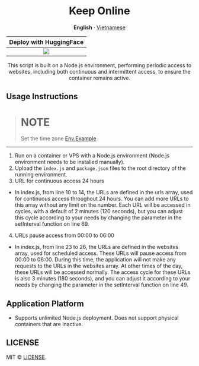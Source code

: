 <div align="center">
    <a name="readme-top"></a>

# Keep Online

**English** · [Vietnamese](./README-VN.md)

|         Deploy with HuggingFace         |     
| :-------------------------------------: |   
| [![][deploy-button-image]][deploy-link] |

<div align="center">
        This script is built on a Node.js environment, performing periodic access to websites, including both continuous and intermittent access, to ensure the container remains active.
</div>

<div align="left">

## Usage Instructions

> # NOTE
> Set the time zone  <a href="/.env">Env.Example</a>

--------------

1. Run on a container or VPS with a Node.js environment (Node.js environment needs to be installed manually).
2. Upload the `index.js` and `package.json` files to the root directory of the running environment.
3. URL for continuous access 24 hours

- In index.js, from line 10 to 14, the URLs are defined in the urls array, used for continuous access throughout 24 hours. You can add more URLs to this array without any limit on the number. Each URL will be accessed in cycles, with a default of 2 minutes (120 seconds), but you can adjust this cycle according to your needs by changing the parameter in the setInterval function on line 69.

4. URLs pause access from 00:00 to 06:00

- In index.js, from line 23 to 26, the URLs are defined in the websites array, used for scheduled access. These URLs will pause access from 00:00 to 06:00. During this time, the application will not make any requests to the URLs in the websites array. At other times of the day, these URLs will be accessed normally. The access cycle for these URLs is also 3 minutes (180 seconds), and you can adjust it according to your needs by changing the parameter in the setInterval function on line 49.

## Application Platform

- Supports unlimited Node.js deployment. Does not support physical containers that are inactive.

## LICENSE

MIT © [LICENSE](./LICENSE).

</div>

<!-- LINK -->
[deploy-button-image]: https://cdn-uploads.huggingface.co/production/uploads/65c33f0aa592fce762eed505/qpm9eCvzXeXp-3tKJVSqs.png
[deploy-link]: https://huggingface.co/spaces/ngoctuanai/keep-online?duplicate=true